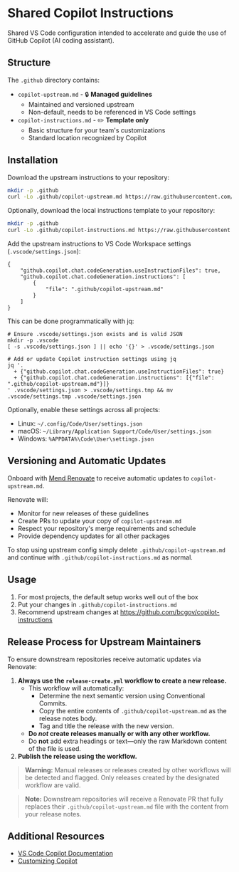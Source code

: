 # Shared Copilot Instructions

Shared VS Code configuration intended to accelerate and guide the use of GitHub Copilot (AI coding assistant).

## Structure

The `.github` directory contains:
- `copilot-upstream.md` - 🔒 **Managed guidelines**
  - Maintained and versioned upstream
  - Non-default, needs to be referenced in VS Code settings
- `copilot-instructions.md` - ✏️ **Template only**
  - Basic structure for your team's customizations
  - Standard location recognized by Copilot

## Installation

Download the upstream instructions to your repository:
```bash
mkdir -p .github
curl -Lo .github/copilot-upstream.md https://raw.githubusercontent.com/bcgov/copilot-instructions/main/.github/copilot-upstream.md
```

Optionally, download the local instructions template to your repository:
```bash
mkdir -p .github
curl -Lo .github/copilot-instructions.md https://raw.githubusercontent.com/bcgov/copilot-instructions/main/.github/copilot-instructions.md
```

Add the upstream instructions to VS Code Workspace settings (`.vscode/settings.json`):
```jsonc
{
    "github.copilot.chat.codeGeneration.useInstructionFiles": true,
    "github.copilot.chat.codeGeneration.instructions": [
        {
            "file": ".github/copilot-upstream.md"
        }
    ]
}
```

This can be done programmatically with jq:
```
# Ensure .vscode/settings.json exists and is valid JSON
mkdir -p .vscode
[ -s .vscode/settings.json ] || echo '{}' > .vscode/settings.json

# Add or update Copilot instruction settings using jq
jq '. 
  + {"github.copilot.chat.codeGeneration.useInstructionFiles": true}
  + {"github.copilot.chat.codeGeneration.instructions": [{"file": ".github/copilot-upstream.md"}]}
' .vscode/settings.json > .vscode/settings.tmp && mv .vscode/settings.tmp .vscode/settings.json
```

Optionally, enable these settings across all projects:
- Linux: `~/.config/Code/User/settings.json`
- macOS: `~/Library/Application Support/Code/User/settings.json`
- Windows: `%APPDATA%\Code\User\settings.json`

## Versioning and Automatic Updates

Onboard with [Mend Renovate](https://github.com/bcgov/renovate-config) to receive automatic updates to `copilot-upstream.md`.

Renovate will:
- Monitor for new releases of these guidelines
- Create PRs to update your copy of `copilot-upstream.md`
- Respect your repository's merge requirements and schedule
- Provide dependency updates for all other packages

To stop using upstream config simply delete `.github/copilot-upstream.md` and continue with `.github/copilot-instructions.md` as normal.

## Usage

1. For most projects, the default setup works well out of the box
2. Put your changes in `.github/copilot-instructions.md`
3. Recommend upstream changes at https://github.com/bcgov/copilot-instructions

## Release Process for Upstream Maintainers

To ensure downstream repositories receive automatic updates via Renovate:

1. **Always use the `release-create.yml` workflow to create a new release.**
    - This workflow will automatically:
      - Determine the next semantic version using Conventional Commits.
      - Copy the entire contents of `.github/copilot-upstream.md` as the release notes body.
      - Tag and title the release with the new version.
    - **Do _not_ create releases manually or with any other workflow.**
    - Do **not** add extra headings or text—only the raw Markdown content of the file is used.
2. **Publish the release using the workflow.**

> **Warning:**
> Manual releases or releases created by other workflows will be detected and flagged. Only releases created by the designated workflow are valid.

> **Note:**
> Downstream repositories will receive a Renovate PR that fully replaces their `.github/copilot-upstream.md` file with the content from your release notes.

## Additional Resources

- [VS Code Copilot Documentation](https://code.visualstudio.com/docs/copilot/overview)
- [Customizing Copilot](https://code.visualstudio.com/docs/copilot/copilot-customization)

